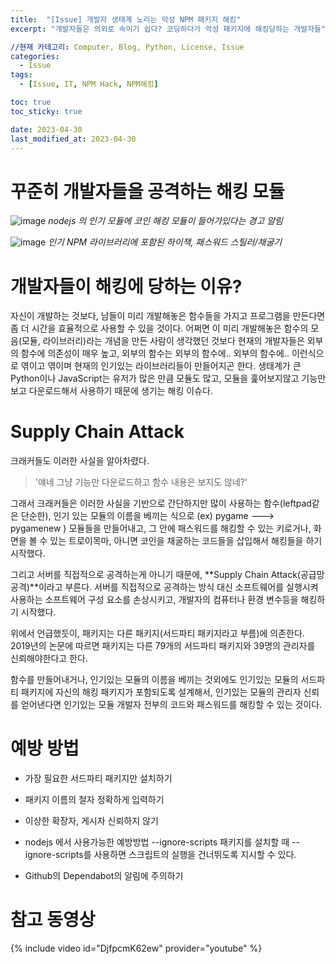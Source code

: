 ```yaml
---
title:  "[Issue] 개발자 생태계 노리는 악성 NPM 패키지 해킹"
excerpt: "개발자들은 의외로 속이기 쉽다? 코딩하다가 악성 패키지에 해킹당하는 개발자들"

//현재 카테고리: Computer, Blog, Python, License, Issue
categories:
  - Issue
tags:
  - [Issue, IT, NPM Hack, NPM해킹]

toc: true
toc_sticky: true

date: 2023-04-30
last_modified_at: 2023-04-30
---
```


# 꾸준히 개발자들을 공격하는 해킹 모듈

![image](https://user-images.githubusercontent.com/128434645/235352833-f69c22c4-09fd-4ea6-b88e-838c9985fcdf.png)
*nodejs 의 인기 모듈에 코인 해킹 모듈이 들어가있다는 경고 알림*
<br>



![image](https://user-images.githubusercontent.com/128434645/235352861-06465561-1ba5-46c2-852a-49abe88540ab.png)
*인기 NPM 라이브러리에 포함된 하이잭, 패스워드 스틸러/채굴기*

# 개발자들이 해킹에 당하는 이유?
자신이 개발하는 것보다, 남들이 미리 개발해놓은 함수들을 가지고 프로그램을 만든다면 좀 더 시간을 효율적으로 사용할 수 있을 것이다. 어쩌면 이 미리 개발해놓은 함수의 모음(모듈, 라이브러리)라는 개념을 만든 사람이 생각했던 것보다 현재의 개발자들은 외부의 함수에 의존성이 매우 높고, 외부의 함수는 외부의 함수에.. 외부의 함수에.. 이런식으로 엮이고 엮이며 현재의 인기있는 라이브러리들이 만들어지곤 한다. 생태계가 큰 Python이나 JavaScript는 유저가 많은 만큼 모듈도 많고, 모듈을 훑어보지않고 기능만 보고 다운로드해서 사용하기 때문에 생기는 해킹 이슈다.

# Supply Chain Attack
크래커들도 이러한 사실을 알아차렸다.

>'얘네 그냥 기능만 다운로드하고 함수 내용은 보지도 않네?'

그래서 크래커들은 이러한 사실을 기반으로 간단하지만 많이 사용하는 함수(leftpad같은 단순한), 인기 있는 모듈의 이름을 베끼는 식으로 (ex) pygame ---> pygamenew ) 모듈들을 만들어내고, 그 안에 패스워드를 해킹할 수 있는 키로거나, 화면을 볼 수 있는 트로이목마, 아니면 코인을 채굴하는 코드들을 삽입해서 해킹들을 하기 시작했다.

그리고 서버를 직접적으로 공격하는게 아니기 때문에, **Supply Chain Attack(공급망 공격)**이라고 부른다. 서버를 직접적으로 공격하는 방식 대신 소프트웨어를 실행시켜 사용하는 소프트웨어 구성 요소를 손상시키고, 개발자의 컴퓨터나 환경 변수등을 해킹하기 시작했다.

위에서 언급했듯이, 패키지는 다른 패키지(서드파티 패키지라고 부름)에 의존한다. 2019년의 논문에 따르면 패키지는 다른 79개의 서드파티 패키지와 39명의 관리자를 신뢰해야한다고 한다.

함수를 만들어내거나, 인기있는 모듈의 이름을 베끼는 것외에도 인기있는 모듈의 서드파티 패키지에 자신의 해킹 패키지가 포함되도록 설계해서, 인기있는 모듈의 관리자 신뢰를 얻어낸다면 인기있는 모듈 개발자 전부의 코드와 패스워드를 해킹할 수 있는 것이다.

# 예방 방법

- 가장 필요한 서드파티 패키지만 설치하기

- 패키지 이름의 철자 정확하게 입력하기

- 이상한 확장자, 게시자 신뢰하지 않기

- nodejs 에서 사용가능한 예방방법 --ignore-scripts
패키지를 설치할 때 --ignore-scripts를 사용하면 스크립트의 실행을 건너뛰도록 지시할 수 있다.

- Github의 Dependabot의 알림에 주의하기

# 참고 동영상
{% include video id="DjfpcmK62ew" provider="youtube" %}